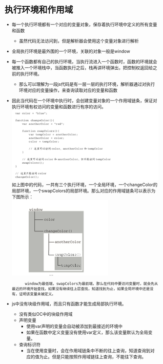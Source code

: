 # 执行环境和作用域

* 每一个执行环境都有一个对应的变量对象，保存着执行环境中定义的所有变量和函数
  * 虽然代码无法访问到，但是解析器会使用这个变量对象进行解析
* 全局执行环境是最外围的一个环境，关联的对象一般是window
* 每一个函数都有自己的执行环境，当执行流进入一个函数时，函数的环境就会被推入一个环境栈中，当函数执行之后，栈再讲环境弹出，把控制权返回给之前的执行环境。
  * 那么可以理解为一段js代码是有一层一层的执行环境，解析器通过对执行环境对应的变量操作，来查询读取对应的变量和函数
* 因此当代码在一个环境中执行时，会创建变量对象的一个作用域链条，保证对执行环境有权访问的变量和函数进行有序的访问。  
  ![](/assets/import.png)如上图中的代码，一共有三个执行环境，一个全局环境，一个changeColor的局部环境，一个swapColors的局部环境。那么对应的作用域链条可以表示为下图所示：  
      ![](/assets/import1.png)

  ```
        window为最低端，swapColors为最前端，那么在代码中要访问变量时，就会先从最近的环境开始查找，如果没有继续往上层查找，知道找到为止，如果全局环境中还是没有，证明该变量未被定义。
  ```

* js中没有块级作用域，而且只有函数才能生成局部执行环境。

  * 没有类似OC中的块级作用域
  * 声明变量
    * 使用var声明的变量会自动被添加到最接近的环境中
    * 如果在函数中定义变量没有使用var定义，那么该变量默认为全局变量。
  * 查询标识符
    * 当在使用变量时，会在作用域链条中不断的往上查询，知道查询到对应的值为止。但是只能按照作用域链往上查询，不能往下查询。



